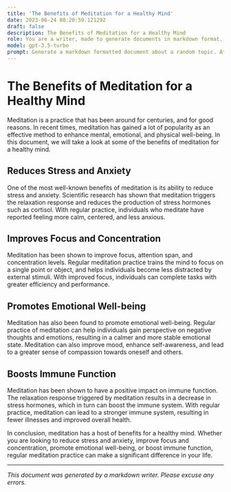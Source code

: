 ```yaml
---
title: 'The Benefits of Meditation for a Healthy Mind'
date: 2023-06-24 08:20:59.121292
draft: false
description: The Benefits of Meditation for a Healthy Mind
role: You are a writer, made to generate documents in markdown format. It is very important that all of the documents you generate are in valid markdown format.
model: gpt-3.5-turbo
prompt: Generate a markdown formatted document about a random topic. At the bottom, include a disclaimer explaining that the document was generated by you. The first line of the document should be the title. Make sure that the entire document is in proper markdown format, using a mix of various tags to make the document visually appealing.
---
```


# The Benefits of Meditation for a Healthy Mind

Meditation is a practice that has been around for centuries, and for good reasons. In recent times, meditation has gained a lot of popularity as an effective method to enhance mental, emotional, and physical well-being. In this document, we will take a look at some of the benefits of meditation for a healthy mind.

## Reduces Stress and Anxiety

One of the most well-known benefits of meditation is its ability to reduce stress and anxiety. Scientific research has shown that meditation triggers the relaxation response and reduces the production of stress hormones such as cortisol. With regular practice, individuals who meditate have reported feeling more calm, centered, and less anxious.

## Improves Focus and Concentration

Meditation has been shown to improve focus, attention span, and concentration levels. Regular meditation practice trains the mind to focus on a single point or object, and helps individuals become less distracted by external stimuli. With improved focus, individuals can complete tasks with greater efficiency and performance.

## Promotes Emotional Well-being

Meditation has also been found to promote emotional well-being. Regular practice of meditation can help individuals gain perspective on negative thoughts and emotions, resulting in a calmer and more stable emotional state. Meditation can also improve mood, enhance self-awareness, and lead to a greater sense of compassion towards oneself and others.

## Boosts Immune Function

Meditation has been shown to have a positive impact on immune function. The relaxation response triggered by meditation results in a decrease in stress hormones, which in turn can boost the immune system. With regular practice, meditation can lead to a stronger immune system, resulting in fewer illnesses and improved overall health.

In conclusion, meditation has a host of benefits for a healthy mind. Whether you are looking to reduce stress and anxiety, improve focus and concentration, promote emotional well-being, or boost immune function, regular meditation practice can make a significant difference in your life.

---

_This document was generated by a markdown writer. Please excuse any errors._